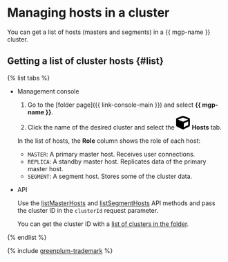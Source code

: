 # Managing hosts in a cluster

You can get a list of hosts (masters and segments) in a {{ mgp-name }} cluster.

## Getting a list of cluster hosts {#list}

{% list tabs %}

- Management console

   1. Go to the [folder page]({{ link-console-main }}) and select **{{ mgp-name }}**.
   1. Click the name of the desired cluster and select the ![hosts.svg](../../_assets/mdb/hosts.svg) **Hosts** tab.

   In the list of hosts, the **Role** column shows the role of each host:

   * `MASTER`: A primary master host. Receives user connections.
   * `REPLICA`: A standby master host. Replicates data of the primary master host.
   * `SEGMENT`: A segment host. Stores some of the cluster data.

- API

   Use the [listMasterHosts](../api-ref/Cluster/listMasterHosts.md) and [listSegmentHosts](../api-ref/Cluster/listSegmentHosts.md) API methods and pass the cluster ID in the `clusterId` request parameter.

   You can get the cluster ID with a [list of clusters in the folder](cluster-list.md#list-clusters).

{% endlist %}

{% include [greenplum-trademark](../../_includes/mdb/mgp/trademark.md) %}
